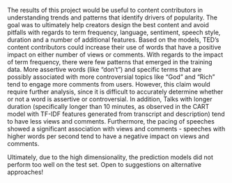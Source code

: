 The results of this project would be useful to content contributors in understanding trends and patterns that identify drivers of popularity. The goal was to ultimately help creators design the best content and avoid pitfalls with regards to term frequency, language, sentiment, speech style, duration and a number of additional features. Based on the models, TED’s content contributors could increase their use of words that have a positive impact on either number of views or comments. With regards to the impact of term frequency, there were few patterns that emerged in the training data. More assertive words (like “don’t”) and specific terms that are possibly associated with more controversial topics like “God” and “Rich” tend to engage more comments from users. However, this claim would require further analysis, since it is difficult to accurately determine whether or not a word is assertive or controversial. In addition, Talks with longer duration (specifically longer than 10 minutes, as observed in the CART model with TF-IDF features generated from transcript and description) tend to have less views and comments. Furthermore, the pacing of speeches showed a significant association with views and comments - speeches with higher words per second tend to have a negative impact on views and comments. 

Ultimately, due to the high dimensionality, the prediction models did not perform too well on the test set. Open to suggestions on alternative approaches! 
 
